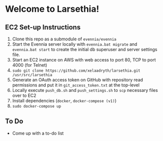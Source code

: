 # Welcome to Larsethia!
## EC2 Set-up Instructions
1. Clone this repo as a submodule of `evennia/evennia`
2. Start the Evennia server locally with `evennia.bat migrate` and `evennia.bat start` to create the initial db superuser and server settings file.
3. Start an EC2 instance on AWS with web access to port 80, TCP to port 4000 (for Telnet)
4. `sudo git clone https://github.com/xelaadryth/larsethia.git /usr/src/larsethia`
5. Generate an OAuth access token on GitHub with repository read permissions and put it in `git_access_token.txt` at the top-level
6. Locally execute `push_db.sh` and `push_settings.sh` to `scp` necessary files over to EC2
7. Install dependencies (`docker`, `docker-compose (v1)`)
8. `sudo docker-compose up`

## To Do
- Come up with a to-do list
